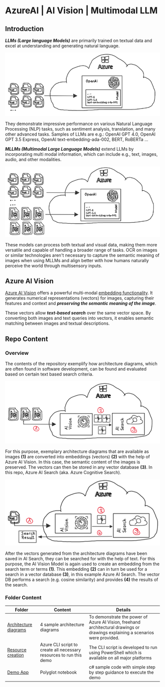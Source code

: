 # AzureAI | AI Vision | Multimodal LLM

## Introduction

***LLMs (Large language Models)*** are primarily trained on textual data and excel at understanding and generating natural language. 

![TextTraining](./media/img/01_TextTraining.png)

They demonstrate impressive performance on various Natural Language Processing (NLP) tasks, such as sentiment analysis, translation, and many other advanced tasks. Samples of LLMs are e.g.: OpenAI GPT 4.0, OpenAI GPT 3.5 Express, OpenAI text-embedding-ada-002, BERT, RoBERTa ... 

***MLLMs (Multimodal Large Language Models)*** extend LLMs by incorporating multi modal information, which can include e.g., text, images, audio, and other modalities.

![MultiTraining](./media/img/02_MultiTraining.png)

These models can process both textual and visual data, making them more versatile and capable of handling a broader range of tasks. OCR on images or similar technologies aren't necessary to capture the semantic meaning of images when using MLLMs and align better with how humans naturally perceive the world through multisensory inputs.

## Azure AI Vision

[Azure AI Vision](https://learn.microsoft.com/en-us/azure/ai-services/computer-vision/overview) offers a powerful multi-modal [embedding functionality](https://learn.microsoft.com/en-us/azure/ai-services/computer-vision/how-to/image-retrieval). It generates numerical representations (vectors) for images, capturing their features and context and ***preserving the semantic meaning of the image***.

These vectors allow ***text-based search*** over the same vector space. By converting both images and text queries into vectors, it enables semantic matching between images and textual descriptions.

## Repo Content

### Overview

The contents of the repository exemplify how architecture diagrams, which are often found in software development, can be found and evaluated based on certain text based search criteria.

![RepoContent](./media/img/01_RepoContent.png)

For this purpose, exemplary architecture diagrams that are available as images **(1)** are converted into embeddings (vectors) **(2)** with the help of Azure AI Vision. In this case, the semantic content of the images is preserved. The vectors can then be stored in any vector database **(3)**. In this repo, Azure AI Search (aka. Azure Cognitive Search).

![ReopoContentSearch](./media/img/02_RepoContent.png)

After the vectors generated from the architecture diagrams have been saved in AI Search, they can be searched for with the help of text. For this purpose, the AI Vision Model is again used to create an embedding from the search term or terms **(1)**. This embedding **(2)** can in turn be used for a search in a vector database **(3)**, in this example Azure AI Search. The vector DB performs a search (e.g. cosine similarity) and provides **(4)** the results of the search.


### Folder Content

| Folder | Content | Details |
|---|---|---|
| [Architecture diagrams](./media/architecture/) | 4 sample architecture diagrams | To demonstrate the power of Azure AI Vision, freehand architectural drawings or drawings explaining a scenarios were provided.|
|[Resource creation](./src/create_env/CreateEnv.azcli)| Azure CLI script to create all necessary resources to run this demo | The CLI script is developed to run using PowerShell which is available on all major platforms|
|[Demo App](./src/app/MultiModalSample.ipynb)| Polyglot notebook | c# sample code with simple step by step guidance to execute the demo |
